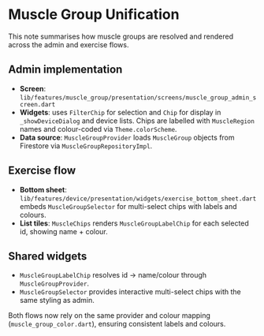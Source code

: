 # Muscle Group Unification

This note summarises how muscle groups are resolved and rendered across the admin and exercise flows.

## Admin implementation
- **Screen**: `lib/features/muscle_group/presentation/screens/muscle_group_admin_screen.dart`
- **Widgets**: uses `FilterChip` for selection and `Chip` for display in `_showDeviceDialog` and device lists. Chips are labelled with `MuscleRegion` names and colour-coded via `Theme.colorScheme`.
- **Data source**: `MuscleGroupProvider` loads `MuscleGroup` objects from Firestore via `MuscleGroupRepositoryImpl`.

## Exercise flow
- **Bottom sheet**: `lib/features/device/presentation/widgets/exercise_bottom_sheet.dart` embeds `MuscleGroupSelector` for multi-select chips with labels and colours.
- **List tiles**: `MuscleChips` renders `MuscleGroupLabelChip` for each selected id, showing name + colour.

## Shared widgets
- `MuscleGroupLabelChip` resolves id → name/colour through `MuscleGroupProvider`.
- `MuscleGroupSelector` provides interactive multi-select chips with the same styling as admin.

Both flows now rely on the same provider and colour mapping (`muscle_group_color.dart`), ensuring consistent labels and colours.
